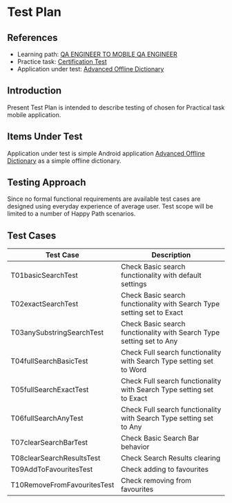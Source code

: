 # Test Plan

## References
* Learning path: [QA ENGINEER TO MOBILE QA ENGINEER](https://gridu.litmos.com/home/LearningPath/23741)
* Practice task: [Certification Test](http://gridu.litmos.com/course/508045/module/2101855?moduletoken=H-YKGpQy3bwsRsHiNxO2DS1QedFUCNBPXYSl34saW2jjjdbPTRuj8zWGMSIkw33O&LPId=23741)
* Application under test: [Advanced Offline Dictionary](https://drive.google.com/open?id=0B-5x4dReNwDUZ3NBUzBDYm5LMzQ)

## Introduction
Present Test Plan is intended to describe testing of chosen for Practical task mobile application.

## Items Under Test
Application under test is simple Android application [Advanced Offline Dictionary](https://drive.google.com/open?id=0B-5x4dReNwDUZ3NBUzBDYm5LMzQ) as a simple offline dictionary.

## Testing Approach
Since no formal functional requirements are available test cases are designed using everyday experience of average user. Test scope will be limited to a number of Happy Path scenarios.

## Test Cases
|Test Case|Description|
|---      |---        |
|T01basicSearchTest|Check Basic search functionality with default settings|
|T02exactSearchTest|Check Basic search functionality with Search Type setting set to Exact|
|T03anySubstringSearchTest|Check Basic search functionality with Search Type setting set to Any|
|T04fullSearchBasicTest|Check Full search functionality with Search Type setting set to Word|
|T05fullSearchExactTest|Check Full search functionality with Search Type setting set to Exact|
|T06fullSearchAnyTest|Check Full search functionality with Search Type setting set to Any|
|T07clearSearchBarTest|Check Basic Search Bar behavior|
|T08clearSearchResultsTest|Check Search Results clearing|
|T09AddToFavouritesTest|Check adding to favourites|
|T10RemoveFromFavouritesTest|Check removing from favourites|
